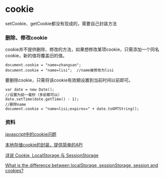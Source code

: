 # cookie
setCookie、getCookie都没有现成的，需要自己封装方法

### 删除、修改cookie
cookie并不提供删除、修改的方法，如果想修改某项cookie，只需添加一个同名cookie，新的值将覆盖旧的值。
```
document.cookie = "name=zhangsan";
document.cookie = "name=lisi";  //name被修改为lisi
```

要删除cookie，只需将该cookie有效期设置到当前时间以前即可。
```
var date = new Date();
//设置为前一毫秒（多前都可以）
date.setTime(date.getTime() - 1);
//删除name
document.cookie = "name=lisi;expires=" + date.toGMTString();
```

### 资料
[javascript中的cookie问题](https://segmentfault.com/a/1190000004189877)

[本地存储cookie的封装，提供简单的API](https://segmentfault.com/a/1190000002458465)

[详说 Cookie, LocalStorage 与 SessionStorage](https://segmentfault.com/a/1190000002723469)

[What is the difference between localStorage, sessionStorage, session and cookies?](http://stackoverflow.com/questions/19867599/what-is-the-difference-between-localstorage-sessionstorage-session-and-cookies)